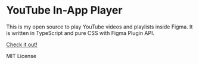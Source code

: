# YouTube In-App Player
This is my open source to play YouTube videos and playlists inside Figma. It is written in TypeScript and pure CSS with Figma Plugin API.

[Check it out!](https://www.figma.com/community/plugin/1423761393357016094/youtube-in-app-player)

MIT License